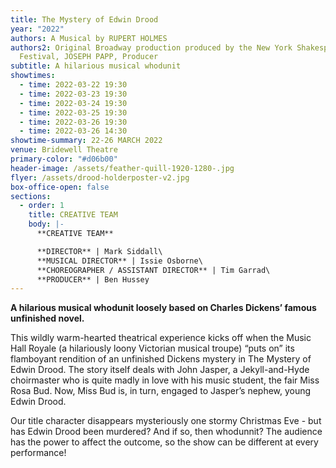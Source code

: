 ```yaml
---
title: The Mystery of Edwin Drood
year: "2022"
authors: A Musical by RUPERT HOLMES
authors2: Original Broadway production produced by the New York Shakespeare
  Festival, JOSEPH PAPP, Producer
subtitle: A hilarious musical whodunit
showtimes:
  - time: 2022-03-22 19:30
  - time: 2022-03-23 19:30
  - time: 2022-03-24 19:30
  - time: 2022-03-25 19:30
  - time: 2022-03-26 19:30
  - time: 2022-03-26 14:30
showtime-summary: 22-26 MARCH 2022
venue: Bridewell Theatre
primary-color: "#d06b00"
header-image: /assets/feather-quill-1920-1280-.jpg
flyer: /assets/drood-holderposter-v2.jpg
box-office-open: false
sections:
  - order: 1
    title: CREATIVE TEAM
    body: |-
      **CREATIVE TEAM**

      **DIRECTOR** | Mark Siddall\
      **MUSICAL DIRECTOR** | Issie Osborne\
      **CHOREOGRAPHER / ASSISTANT DIRECTOR** | Tim Garrad\
      **PRODUCER** | Ben Hussey
---
```

**A hilarious musical whodunit loosely based on Charles Dickens’ famous unfinished novel.**

This wildly warm-hearted theatrical experience kicks off when the Music Hall Royale (a hilariously loony Victorian musical troupe) “puts on” its flamboyant rendition of an unfinished Dickens mystery in The Mystery of Edwin Drood. The story itself deals with John Jasper, a Jekyll-and-Hyde choirmaster who is quite madly in love with his music student, the fair Miss Rosa Bud. Now, Miss Bud is, in turn, engaged to Jasper’s nephew, young Edwin Drood. 

Our title character disappears mysteriously one stormy Christmas Eve - but has Edwin Drood been murdered? And if so, then whodunnit? The audience has the power to affect the outcome, so the show can be different at every performance!